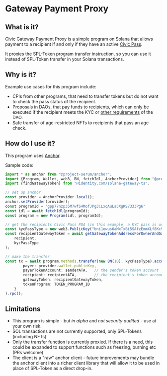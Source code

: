 # Gateway Payment Proxy

## What is it?

Civic Gateway Payment Proxy is a simple program on Solana that allows payment to a recipient if and only if they have an active [Civic Pass](https://docs.civic.com/).

It proxies the SPL-Token program transfer instruction, so you can use it instead of SPL-Token transfer in your Solana transactions.

## Why is it?

Example use cases for this program include:
- CPIs from other programs, that need to transfer tokens but do not want to check the pass status of the recipient.
- Proposals in DAOs, that pay funds to recipients, which can only be executed if the recipient meets the KYC or [other requirements](https://www.civic.com/solutions/) of the DAO.
- Safe transfer of age-restricted NFTs to recipients that pass an age check.

## How do I use it?

This program uses [Anchor](https://github.com/coral-xyz/anchor).

Sample code:

```ts
import * as anchor from "@project-serum/anchor";
import {Program, Wallet, web3, BN, fetchIdl, AnchorProvider} from "@project-serum/anchor";
import {findGatewayToken} from "@identity.com/solana-gateway-ts";

// set up anchor
const provider = AnchorProvider.local();
anchor.setProvider(provider);
const programId = "gpp77nzp35M7wfS4MofJPg3CLxqAuLa3XgKS7333Pg6"
const idl = await fetchIdl(programId);
const program = new Program(idl, programId);

// get the recipients Civic Pass PDA (in this example, a KYC pass is used)
const kycPassType = new web3.PublicKey("bni1ewus6aMxTxBi5SAfzEmmXLf8KcVFRmTfproJuKw")
const recipientGatewayToken = await getGatewayTokenAddressForOwnerAndGatekeeperNetwork(
    recipient,
    kycPassType
);

// make the transfer
const tx = await program.methods.transfer(new BN(10), kycPassType).accounts({
        payer: provider.wallet.publicKey,
        payerTokenAccount: senderATA,   // the sender's token account
        recipient: recipientATA,        // the recipient's token account
        gatewayToken: recipientGatewayToken,    
        tokenProgram: TOKEN_PROGRAM_ID
    }
).rpc();
```

## Limitations

- This program is simple - but *in alpha* and *not security audited* - use at your own risk.
- SOL transactions are not currently supported, only SPL-Tokens (including NFTs).
- Only the transfer function is currently proxied. If there is a need, this could be expanded to support functions such as freezing, burning etc (PRs welcome)
- The client is a "raw" anchor client - future improvements may bundle the anchor client into a richer client library that will allow it to be used in place of SPL-Token as a direct drop-in.